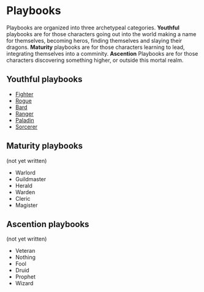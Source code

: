 # Playbooks

Playbooks are organized into three archetypeal
categories. **Youthful** playbooks are for those characters going
out into the world making a name for themselves, becoming heros,
finding themselves and slaying their dragons. **Maturity** playbooks are for those characters
learning to lead, integrating themselves into a comminity. **Ascention** Playbooks are for those characters discovering
something higher, or outside this mortal realm.

## Youthful playbooks

- [Fighter](./playbooks/fighter.md)
- [Rogue](./playbooks/rogue.md)
- [Bard](./playbooks/bard.md)
- [Ranger](./playbooks/ranger.md)
- [Paladin](./playbooks/paladin.md)
- [Sorcerer](./playbooks/sorcerer.md)

## Maturity playbooks

(not yet written)

- Warlord
- Guildmaster
- Herald
- Warden
- Cleric
- Magister

## Ascention playbooks

(not yet written)

- Veteran
- Nothing
- Fool
- Druid
- Prophet
- Wizard
